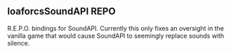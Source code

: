 ## loaforcsSoundAPI REPO
R.E.P.O. bindings for SoundAPI.
Currently this only fixes an oversight in the vanilla game that would cause SoundAPI to seemingly replace sounds with silence.